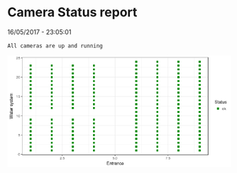 Camera Status report
================
16/05/2017 - 23:05:01

    All cameras are up and running

![](camreport_files/figure-markdown_github/unnamed-chunk-2-1.png)
